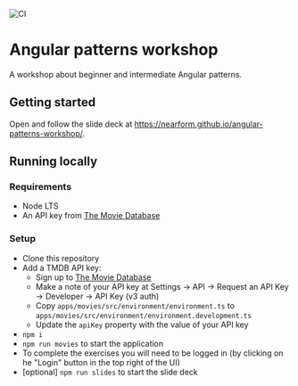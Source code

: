 ![CI](https://github.com/nearform/hub-template/actions/workflows/ci.yml/badge.svg?event=push)

# Angular patterns workshop

A workshop about beginner and intermediate Angular patterns.

## Getting started

Open and follow the slide deck at https://nearform.github.io/angular-patterns-workshop/.

## Running locally

### Requirements

- Node LTS
- An API key from [The Movie Database](https://developers.themoviedb.org/3/getting-started/authentication)

### Setup

- Clone this repository
- Add a TMDB API key:
  - Sign up to [The Movie Database](https://www.themoviedb.org/) 
  - Make a note of your API key at Settings -> API -> Request an API Key -> Developer -> API Key (v3 auth)
  - Copy `apps/movies/src/environment/environment.ts` to `apps/movies/src/environment/environment.development.ts`
  - Update the `apiKey` property with the value of your API key
- `npm i`
- `npm run movies` to start the application
- To complete the exercises you will need to be logged in (by clicking on he "Login" button in the top right of the UI)
- [optional] `npm run slides` to start the slide deck
